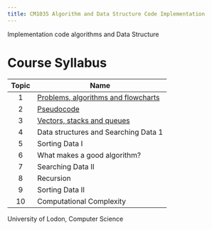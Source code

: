 ```yaml
---
title: CM1035 Algorithm and Data Structure Code Implementation
---
```


Implementation code algorithms and Data Structure

# Course Syllabus

| Topic | Name                                                |
| :---: | --------------------------------------------------- |
|   1   | [Problems, algorithms and flowcharts](./Topic0102/) |
|   2   | [Pseudocode](./Topic0102/)                          |
|   3   | [Vectors, stacks and queues](./Topic03/)            |
|   4   | Data structures and Searching Data 1                |
|   5   | Sorting Data I                                      |
|   6   | What makes a good algorithm?                        |
|   7   | Searching Data II                                   |
|   8   | Recursion                                           |
|   9   | Sorting Data II                                     |
|  10   | Computational Complexity                            |

University of Lodon, Computer Science
